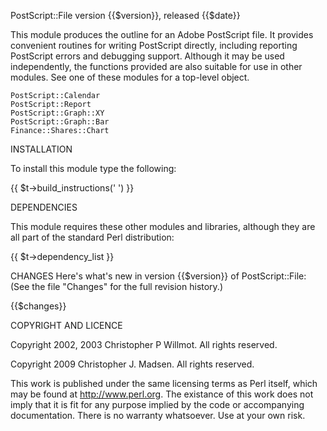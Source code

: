 PostScript::File version {{$version}}, released {{$date}}

This module produces the outline for an Adobe PostScript file. It provides
convenient routines for writing PostScript directly, including reporting
PostScript errors and debugging support.  Although it may be used independently,
the functions provided are also suitable for use in other modules.  See one of
these modules for a top-level object.

    PostScript::Calendar
    PostScript::Report
    PostScript::Graph::XY
    PostScript::Graph::Bar
    Finance::Shares::Chart



INSTALLATION

To install this module type the following:

{{ $t->build_instructions('    ') }}



DEPENDENCIES

This module requires these other modules and libraries, although they are all
part of the standard Perl distribution:

{{ $t->dependency_list }}



CHANGES
    Here's what's new in version {{$version}} of PostScript::File:
    (See the file "Changes" for the full revision history.)

{{$changes}}



COPYRIGHT AND LICENCE

Copyright 2002, 2003 Christopher P Willmot.  All rights reserved.

Copyright 2009 Christopher J. Madsen. All rights reserved.

This work is published under the same licensing terms as Perl itself, which may
be found at http://www.perl.org.  The existance of this work does not imply that
it is fit for any purpose implied by the code or accompanying documentation.
There is no warranty whatsoever.  Use at your own risk.
